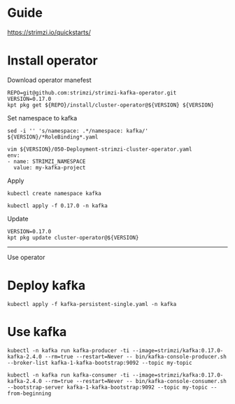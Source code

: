 
# Guide

https://strimzi.io/quickstarts/

# Install operator

Download operator manefest
```
REPO=git@github.com:strimzi/strimzi-kafka-operator.git
VERSION=0.17.0
kpt pkg get ${REPO}/install/cluster-operator@${VERSION} ${VERSION}
```

Set namespace to kafka
```
sed -i '' 's/namespace: .*/namespace: kafka/' ${VERSION}/*RoleBinding*.yaml

vim ${VERSION}/050-Deployment-strimzi-cluster-operator.yaml
env:
- name: STRIMZI_NAMESPACE
  value: my-kafka-project
```

Apply
```
kubectl create namespace kafka

kubectl apply -f 0.17.0 -n kafka
```

Update
```
VERSION=0.17.0
kpt pkg update cluster-operator@${VERSION}
```

---
Use operator

# Deploy kafka

```
kubectl apply -f kafka-persistent-single.yaml -n kafka
```

# Use kafka

```
kubectl -n kafka run kafka-producer -ti --image=strimzi/kafka:0.17.0-kafka-2.4.0 --rm=true --restart=Never -- bin/kafka-console-producer.sh --broker-list kafka-1-kafka-bootstrap:9092 --topic my-topic

kubectl -n kafka run kafka-consumer -ti --image=strimzi/kafka:0.17.0-kafka-2.4.0 --rm=true --restart=Never -- bin/kafka-console-consumer.sh --bootstrap-server kafka-1-kafka-bootstrap:9092 --topic my-topic --from-beginning
```
